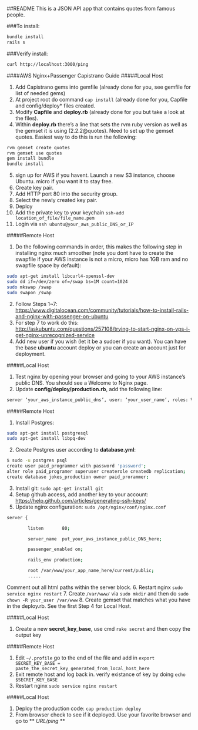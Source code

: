 ##README
This is a JSON API app that contains quotes from famous people.


###To install:

```sh
bundle install
rails s
```

###Verify install:
```sh
curl http://localhost:3000/ping
```

####AWS Nginx+Passenger Capistrano Guide
#####Local Host
1. Add Capistrano gems into gemfile (already done for you, see gemfile for list of needed gems)
2. At project root do command `cap install` (already done for you, Capfile and config/deploy* files created.
3. Modify **Capfile** and **deploy.rb** (already done for you but take a look at the files).
4. Within **deploy.rb** there’s a line that sets the rvm ruby version as well as the gemset it is using (2.2.2@quotes). Need to set up the gemset quotes. Easiest way to do this is run the following: 
```sh
rvm gemset create quotes
rvm gemset use quotes
gem install bundle
bundle install
```
5. sign up for AWS if you havent. Launch a new S3 instance, choose Ubuntu. micro if you want it to stay free.
6. Create key pair.
7. Add HTTP port 80 into the security group.
8. Select the newly created key pair.
9. Deploy
10. Add the private key to your keychain `ssh-add location_of_file/file_name.pem`
11. Login via `ssh ubuntu@your_aws_public_DNS_or_IP`

#####Remote Host
1. Do the following commands in order, this makes the following step in installing nginx much smoother (note you dont have to create the swapfile if your AWS instance is not a micro, micro has 1GB ram and no swapfile space by default): 
```sh
sudo apt-get install libcurl4-openssl-dev
sudo dd if=/dev/zero of=/swap bs=1M count=1024
sudo mkswap /swap
sudo swapon /swap
```
2. Follow Steps 1~7: https://www.digitalocean.com/community/tutorials/how-to-install-rails-and-nginx-with-passenger-on-ubuntu
3. For step 7 to work do this: http://askubuntu.com/questions/257108/trying-to-start-nginx-on-vps-i-get-nginx-unrecognized-service
4. Add new user if you wish (let it be a sudoer if you want). You can have the base **ubuntu** account deploy or you can create an account just for deployment.

#####Local Host
1. Test nginx by opening your browser and going to your AWS instance’s public DNS. You should see a Welcome to Nginx page.
2. Update **config/deploy/production.rb**, add the following line: 
```sh
server ‘your_aws_instance_public_dns’, user: ‘your_user_name’, roles: %w{app db web}
```

#####Remote Host
1. Install Postgres: 
```sh
sudo apt-get install postgresql
sudo apt-get install libpq-dev
```
2. Create Postgres user according to **database.yml**: 
```sh
$ sudo -u postgres psql
create user paid_programmer with password 'password';
alter role paid_programer superuser createrole createdb replication;
create database jokes_production owner paid_prorammer;
```
3. Install git: `sudo apt-get install git`
4. Setup github access, add another key to your account: https://help.github.com/articles/generating-ssh-keys/
5. Update nginx configuration: `sudo /opt/nginx/conf/nginx.conf`
```sh
server {

        listen       80;

        server_name  put_your_aws_instance_public_DNS_here;

        passenger_enabled on;

        rails_env production;

        root /var/www/your_app_name_here/current/public;
        .....
```
Comment out all html paths within the server block.
6. Restart nginx `sudo service nginx restart`
7. Create `/var/www/` via `sudo mkdir` and then do `sudo chown -R your_user /var/www`
8. Create gemset that matches what you have in the deploy.rb. See the first Step 4 for Local Host.

#####Local Host
1.  Create a new **secret_key_base**, use cmd `rake secret` and then copy the output key

#####Remote Host
1. Edit `~/.profile` go to the end of the file and add in `export SECRET_KEY_BASE = paste_the_secret_key_generated_from_local_host_here`
2. Exit remote host and log back in. verify existance of key by doing `echo $SECRET_KEY_BASE`
3. Restart nginx `sudo service nginx restart`

#####Local Host
1. Deploy the production code: `cap production deploy`
2. From browser check to see if it deployed. Use your favorite browser and go to ** *URL/ping* **
